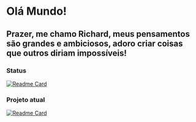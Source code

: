 # Olá Mundo!
## Prazer, me chamo Richard, meus pensamentos são grandes e ambiciosos, adoro criar coisas que outros diriam impossíveis!

### Status
[![Readme Card](https://github-readme-stats.vercel.app/api?username=ReversiveDev&show_icons=true&title_color=20dcc9&bg_color=0d1117&text_color=ffffff&icon_color=20dcc9)](https://github.com/ReversiveDev)

### Projeto atual
[![Readme Card](https://github-readme-stats.vercel.app/api/pin/?username=ReversiveDev&repo=HabbletClient&title_color=20dcc9&bg_color=0d1117&text_color=ffffff&icon_color=20dcc9)](https://github.com/RichardDev/HabbletClient)


